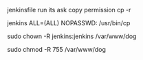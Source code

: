 jenkinsfile run its ask copy permission cp -r 

jenkins ALL=(ALL) NOPASSWD: /usr/bin/cp

sudo chown -R jenkins:jenkins /var/www/dog

sudo chmod -R 755 /var/www/dog



